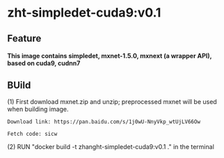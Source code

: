 # zht-simpledet-cuda9:v0.1

## Feature
#### This image contains simpledet, mxnet-1.5.0, mxnext (a wrapper API), based on cuda9, cudnn7

## BUild

(1) First download mxnet.zip and unzip; preprocessed mxnet will be used when building image. 

	Download link: https://pan.baidu.com/s/1j0wU-NnyVkp_wtUjLV66Ow 

	Fetch code: sicw 


(2) RUN "docker build -t zhanght-simpledet-cuda9:v0.1 ." in the terminal 
